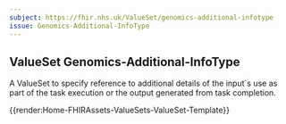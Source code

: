 ```yaml
---
subject: https://fhir.nhs.uk/ValueSet/genomics-additional-infotype
issue: Genomics-Additional-InfoType
---
```

## ValueSet Genomics-Additional-InfoType

A ValueSet to specify reference to additional details of the input`s use as part of the task execution or the output generated from task completion.

{{render:Home-FHIRAssets-ValueSets-ValueSet-Template}}
